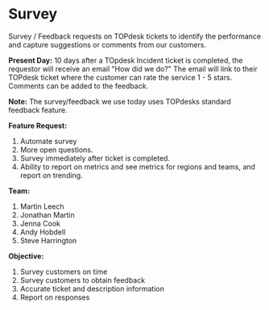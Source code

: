 # Survey

Survey / Feedback requests on TOPdesk tickets to identify the performance and capture suggestions or comments from our customers. 

**Present Day:**
10 days after a TOpdesk Incident ticket is completed, the requestor will receive an email "How did we do?"
The email will link to their TOPdesk ticket where the customer can rate the service 1 - 5 stars. 
Comments can be added to the feedback.

**Note:**
The survey/feedback we use today uses TOPdesks standard feedback feature.

**Feature Request:**
1. Automate survey
2. More open questions.
3. Survey immediately after ticket is completed.
4. Ability to report on metrics and see metrics for regions and teams, and report on trending.

**Team:**
1. Martin Leech
2. Jonathan Martin
3. Jenna Cook
4. Andy Hobdell
5. Steve Harrington

**Objective:**
1. Survey customers on time
2. Survey customers to obtain feedback
3. Accurate ticket and description information
4. Report on responses

